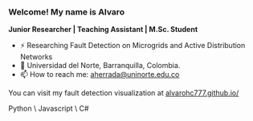 ### Welcome! My name is Alvaro

**Junior Researcher | Teaching Assistant | M.Sc. Student**

- ⚡ Researching Fault Detection on Microgrids and Active Distribution Networks
- 📍 Universidad del Norte, Barranquilla, Colombia.
- 📫 How to reach me: aherrada@uninorte.edu.co

You can visit my fault detection visualization at [alvarohc777.github.io/](https://alvarohc777.github.io/)

Python \ Javascript \ C#

<!--
**alvarohc777/alvarohc777** is a ✨ _special_ ✨ repository because its `README.md` (this file) appears on your GitHub profile.

Here are some ideas to get you started:

- 🔭 I’m currently working on ...
- 🌱 I’m currently learning ...
- 👯 I’m looking to collaborate on ...
- 🤔 I’m looking for help with ...
- 💬 Ask me about ...
- 📫 How to reach me: ...
- 😄 Pronouns: ...
- ⚡ Fun fact: ...
-->
